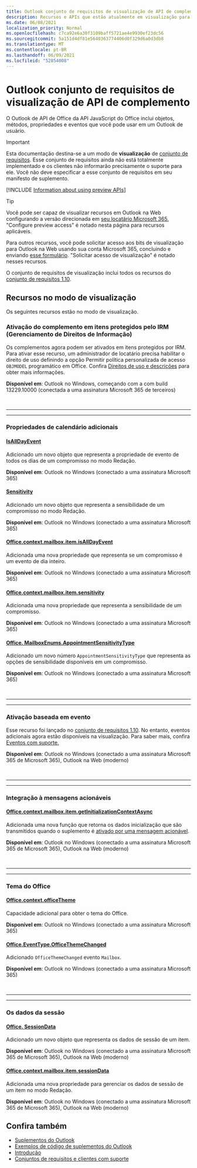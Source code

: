 ```yaml
---
title: Outlook conjunto de requisitos de visualização de API de complemento
description: Recursos e APIs que estão atualmente em visualização para Outlook de complementos.
ms.date: 06/08/2021
localization_priority: Normal
ms.openlocfilehash: c7ca92e6a30f3109baff5721ae4e9930ef23dc56
ms.sourcegitcommit: 5a151d4df81e5640363774406d0f329d6a0d3db8
ms.translationtype: MT
ms.contentlocale: pt-BR
ms.lasthandoff: 06/09/2021
ms.locfileid: "52854008"
---
```

# <a name="outlook-add-in-api-preview-requirement-set"></a>Outlook conjunto de requisitos de visualização de API de complemento

O Outlook de API de Office da API JavaScript do Office inclui objetos, métodos, propriedades e eventos que você pode usar em um Outlook de usuário.

> [!IMPORTANT]
> Esta documentação destina-se a um modo de **visualização** de [conjunto de requisitos](../../requirement-sets/outlook-api-requirement-sets.md). Esse conjunto de requisitos ainda não está totalmente implementado e os clientes não informarão precisamente o suporte para ele. Você não deve especificar a esse conjunto de requisitos em seu manifesto de suplemento.

[!INCLUDE [Information about using preview APIs](../../../includes/using-preview-apis-host.md)]

> [!TIP]
> Você pode ser capaz de visualizar recursos em Outlook na Web configurando a versão direcionada em [seu locatário Microsoft 365.](/microsoft-365/admin/manage/release-options-in-office-365?view=o365-worldwide&preserve-view=true#set-up-the-release-option-in-the-admin-center) "Configure preview access" é notado nesta página para recursos aplicáveis.
>
> Para outros recursos, você pode solicitar acesso aos bits de visualização para Outlook na Web usando sua conta Microsoft 365, concluindo e enviando [esse formulário](https://aka.ms/OWAPreview). "Solicitar acesso de visualização" é notado nesses recursos.

O conjunto de requisitos de visualização inclui todos os recursos do [conjunto de requisitos 1.10](../requirement-set-1.10/outlook-requirement-set-1.10.md).

## <a name="features-in-preview"></a>Recursos no modo de visualização

Os seguintes recursos estão no modo de visualização.

### <a name="add-in-activation-on-items-protected-by-information-rights-management-irm"></a>Ativação do complemento em itens protegidos pelo IRM (Gerenciamento de Direitos de Informação)

Os complementos agora podem ser ativados em itens protegidos por IRM. Para ativar esse recurso, um administrador de locatário precisa habilitar o direito de uso definindo a opção Permitir política personalizada de acesso `OBJMODEL` programático em  Office. Confira [Direitos de uso e descrições](/azure/information-protection/configure-usage-rights#usage-rights-and-descriptions) para obter mais informações.

**Disponível em**: Outlook no Windows, começando com a com build 13229.10000 (conectada a uma assinatura Microsoft 365 de terceiros)

<br>

---

---

### <a name="additional-calendar-properties"></a>Propriedades de calendário adicionais

#### <a name="isalldayevent"></a>[IsAllDayEvent](/javascript/api/outlook/office.isalldayevent?view=outlook-js-preview&preserve-view=true)

Adicionado um novo objeto que representa a propriedade de evento de todos os dias de um compromisso no modo Redação.

**Disponível em**: Outlook no Windows (conectado a uma assinatura Microsoft 365)

#### <a name="sensitivity"></a>[Sensitivity](/javascript/api/outlook/office.sensitivity?view=outlook-js-preview&preserve-view=true)

Adicionado um novo objeto que representa a sensibilidade de um compromisso no modo Redação.

**Disponível em**: Outlook no Windows (conectado a uma assinatura Microsoft 365)

#### <a name="officecontextmailboxitemisalldayevent"></a>[Office.context.mailbox.item.isAllDayEvent](office.context.mailbox.item.md#properties)

Adicionada uma nova propriedade que representa se um compromisso é um evento de dia inteiro.

**Disponível em**: Outlook no Windows (conectado a uma assinatura Microsoft 365)

#### <a name="officecontextmailboxitemsensitivity"></a>[Office.context.mailbox.item.sensitivity](office.context.mailbox.item.md#properties)

Adicionada uma nova propriedade que representa a sensibilidade de um compromisso.

**Disponível em**: Outlook no Windows (conectado a uma assinatura Microsoft 365)

#### <a name="officemailboxenumsappointmentsensitivitytype"></a>[Office. MailboxEnums.AppointmentSensitivityType](/javascript/api/outlook/office.mailboxenums.appointmentsensitivitytype?view=outlook-js-preview&preserve-view=true)

Adicionado um novo número `AppointmentSensitivityType` que representa as opções de sensibilidade disponíveis em um compromisso.

**Disponível em**: Outlook no Windows (conectado a uma assinatura Microsoft 365)

<br>

---

---

### <a name="event-based-activation"></a>Ativação baseada em evento

Esse recurso foi lançado no [conjunto de requisitos 1.10](../requirement-set-1.10/outlook-requirement-set-1.10.md). No entanto, eventos adicionais agora estão disponíveis na visualização. Para saber mais, confira [Eventos com suporte.](../../../outlook/autolaunch.md#supported-events)

**Disponível em**: Outlook no Windows (conectado a uma assinatura Microsoft 365 de Microsoft 365), Outlook na Web (moderno)

<br>

---

---

### <a name="integration-with-actionable-messages"></a>Integração à mensagens acionáveis

#### <a name="officecontextmailboxitemgetinitializationcontextasync"></a>[Office.context.mailbox.item.getInitializationContextAsync](office.context.mailbox.item.md#methods)

Adicionada uma nova função que retorna os dados inicialização que são transmitidos quando o suplemento é [ativado por uma mensagem acionável](/outlook/actionable-messages/invoke-add-in-from-actionable-message).

**Disponível em**: Outlook no Windows (conectado a uma assinatura Microsoft 365 de Microsoft 365), Outlook na Web (moderno)

<br>

---

---

### <a name="office-theme"></a>Tema do Office

#### <a name="officecontextofficetheme"></a>[Office.context.officeTheme](/javascript/api/office/office.context#officetheme)

Capacidade adicional para obter o tema do Office.

**Disponível em**: Outlook no Windows (conectado a uma assinatura Microsoft 365)

#### <a name="officeeventtypeofficethemechanged"></a>[Office.EventType.OfficeThemeChanged](/javascript/api/office/office.eventtype)

Adicionado `OfficeThemeChanged` evento `Mailbox`.

**Disponível em**: Outlook no Windows (conectado a uma assinatura Microsoft 365)

<br>

---

---

### <a name="session-data"></a>Os dados da sessão

#### <a name="officesessiondata"></a>[Office. SessionData](/javascript/api/outlook/office.sessiondata)

Adicionado um novo objeto que representa os dados de sessão de um item.

**Disponível em**: Outlook no Windows (conectado a uma assinatura Microsoft 365 de Microsoft 365), Outlook na Web (moderno)

#### <a name="officecontextmailboxitemsessiondata"></a>[Office.context.mailbox.item.sessionData](office.context.mailbox.item.md#properties)

Adicionada uma nova propriedade para gerenciar os dados de sessão de um item no modo Redação.

**Disponível em**: Outlook no Windows (conectado a uma assinatura Microsoft 365 de Microsoft 365), Outlook na Web (moderno)

## <a name="see-also"></a>Confira também

- [Suplementos do Outlook](../../../outlook/outlook-add-ins-overview.md)
- [Exemplos de código de suplementos do Outlook](https://developer.microsoft.com/outlook/gallery/?filterBy=Outlook,Samples,Add-ins)
- [Introdução](../../../quickstarts/outlook-quickstart.md)
- [Conjuntos de requisitos e clientes com suporte](../../requirement-sets/outlook-api-requirement-sets.md)
